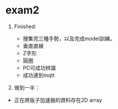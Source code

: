 # exam2


1. Finished:
   - 搜集完三種手勢，以及完成model訓練。
    + 垂直直線
    + Z字形
    + 圓圈
   - PC可成功辨識
   - 成功連到mqtt
   
 2. 做到一半：
  - 正在將版子加速器的資料存在2D array
  
  
   
